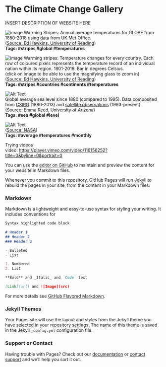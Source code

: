 # The Climate Change Gallery

INSERT DESCRIPTION OF WEBSITE HERE


![image](https://user-images.githubusercontent.com/39588237/76151515-b164bf80-60ad-11ea-89f6-f7fd81b2ee03.png)
Warming Stripes: Annual average temperatures for GLOBE from 1850-2018 using data from UK Met Office.  
([Source: Ed Hawkins, University of Reading](https://showyourstripes.info/))  
**Tags: #stripes #global #temperatures**

![image](https://user-images.githubusercontent.com/39588237/76151840-14a42100-60b1-11ea-8b6b-d6c5dd1a841a.png)
Warming stripes: Temperature changes for every country. Each row of coloured pixels represents the temperature record of an individual nation within its region. 1901-2018. Bar in degrees Celsius.  
(click on image to be able to use the magnifying glass to zoom in)  
([Source: Ed Hawkins, University of Reading](https://www.climate-lab-book.ac.uk/2019/showyourstripes/))  
**Tags: #stripes #countries #continents #temperatures**

![Alt Text](https://i0.wp.com/emmavreed.com/wp-content/uploads/2016/11/ezgif.com-9de85b22b4.gif?resize=604%2C453.gif)  
Global average sea level since 1880 (compared to 1995). Data composited from [CSIRO](https://www.cmar.csiro.au/sealevel/sl_data_cmar.html) (1880-2013) and [satellite observations](http://sealevel.colorado.edu/content/2016rel4-global-mean-sea-level-time-series-seasonal-signals-retained) (1993-present).  
([Source: Emma Reed, University of Arizona](http://emmavreed.com/2016/11/20/global-sea-level-rise/))  
**Tags: #sea #global #level**

![Alt Text](https://earthobservatory.nasa.gov/blogs/earthmatters/wp-content/uploads/sites/5/2016/09/tempanoms_gis_august2016.gif)  
([Source: NASA](https://earthobservatory.nasa.gov/blogs/earthmatters/2016/09/12/heres-how-the-warmest-august-in-136-years-looks-in-chart-form/))  
**Tags: #average #temperatures #monthly**

Trying videos  
video: https://player.vimeo.com/video/116156252?title=0&byline=0&portrait=0






You can use the [editor on GitHub](https://github.com/dianam21/Climate-Change-Gallery/edit/master/index.md) to maintain and preview the content for your website in Markdown files.

Whenever you commit to this repository, GitHub Pages will run [Jekyll](https://jekyllrb.com/) to rebuild the pages in your site, from the content in your Markdown files.

### Markdown

Markdown is a lightweight and easy-to-use syntax for styling your writing. It includes conventions for

```markdown
Syntax highlighted code block

# Header 1
## Header 2
### Header 3

- Bulleted
- List

1. Numbered
2. List

**Bold** and _Italic_ and `Code` text

[Link](url) and ![Image](src)  
```

For more details see [GitHub Flavored Markdown](https://guides.github.com/features/mastering-markdown/).

### Jekyll Themes

Your Pages site will use the layout and styles from the Jekyll theme you have selected in your [repository settings](https://github.com/dianam21/Climate-Change-Gallery/settings). The name of this theme is saved in the Jekyll `_config.yml` configuration file.

### Support or Contact

Having trouble with Pages? Check out our [documentation](https://help.github.com/categories/github-pages-basics/) or [contact support](https://github.com/contact) and we’ll help you sort it out.
